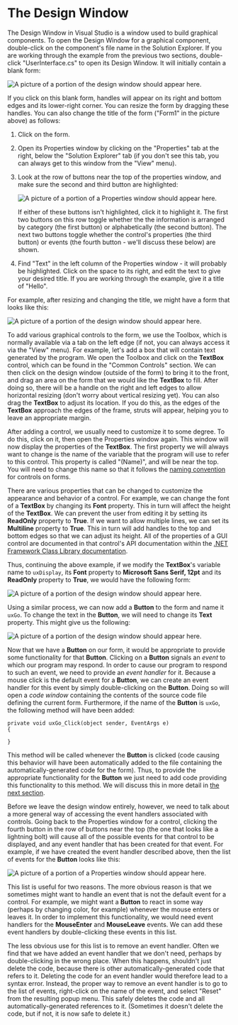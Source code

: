 # The Design Window

The Design Window in Visual Studio is a window used to build graphical
components. To open the Design Window for a graphical component,
double-click on the component's file name in the Solution Explorer. If
you are working through the example from the previous two sections,
double-click "UserInterface.cs" to open its Design Window. It will
initially contain a blank form:

![A picture of a portion of the design window should appear
here.](blank-form.jpg)

If you click on this blank form, handles will appear on its right and
bottom edges and its lower-right corner. You can resize the form by
dragging these handles. You can also change the title of the form
("Form1" in the picture above) as follows:

1.  Click on the form.

2.  Open its Properties window by clicking on the "Properties" tab at
    the right, below the "Solution Explorer" tab (if you don't see this
    tab, you can always get to this window from the "View" menu).

3.  Look at the row of buttons near the top of the properties window,
    and make sure the second and third button are highlighted:
    
    ![A picture of a portion of a Properties window should appear
    here.](properties.jpg)
    
    If either of these buttons isn't highlighted, click it to highlight
    it. The first two buttons on this row toggle whether the the
    information is arranged by category (the first button) or
    alphabetically (the second button). The next two buttons toggle
    whether the control's properties (the third button) or events (the
    fourth button - we'll discuss these below) are shown.

4.  Find "Text" in the left column of the Properties window - it will
    probably be highlighted. Click on the space to its right, and edit
    the text to give your desired title. If you are working through the
    example, give it a title of "Hello".

For example, after resizing and changing the title, we might have a form
that looks like this:

![A picture of a portion of the design window should appear
here.](hello-start.jpg)

To add various graphical controls to the form, we use the Toolbox, which
is normally available via a tab on the left edge (if not, you can always
access it via the "View" menu). For example, let's add a box that will
contain text generated by the program. We open the Toolbox and click on
the **TextBox** control, which can be found in the "Common Controls"
section. We can then click on the design window (outside of the form) to
bring it to the front, and drag an area on the form that we would like
the **TextBox** to fill. After doing so, there will be a handle on the
right and left edges to allow horizontal resizing (don't worry about
vertical resizing yet). You can also drag the **TextBox** to adjust its
location. If you do this, as the edges of the **TextBox** approach the
edges of the frame, struts will appear, helping you to leave an
appropriate margin.

After adding a control, we usually need to customize it to some degree.
To do this, click on it, then open the Properties window again. This
window will now display the properties of the **TextBox**. The first
property we will always want to change is the name of the variable that
the program will use to refer to this control. This property is called
"(Name)", and will be near the top. You will need to change this name so
that it follows the [naming
convention](/~rhowell/DataStructures/redirect/naming) for controls on
forms.

There are various properties that can be changed to customize the
appearance and behavior of a control. For example, we can change the
font of a **TextBox** by changing its **Font** property. This in turn
will affect the height of the **TextBox**. We can prevent the user from
editing it by setting its **ReadOnly** property to **True**. If we want
to allow multiple lines, we can set its **Multiline** property to
**True**. This in turn will add handles to the top and bottom edges so
that we can adjust its height. All of the properties of a GUI control
are documented in that control's API documentation within the [.NET
Framework Class Library
documentation](http://msdn.microsoft.com/en-us/library/ms229335.aspx).

Thus, continuing the above example, if we modify the **TextBox**'s
variable name to `uxDisplay`, its **Font** property to **Microsoft Sans
Serif, 12pt** and its **ReadOnly** property to **True**, we would have
the following form:

![A picture of a portion of the design window should appear
here.](hello-textbox.jpg)

Using a similar process, we can now add a **Button** to the form and
name it `uxGo`. To change the text in the **Button**, we will need to
change its **Text** property. This might give us the following:

![A picture of a portion of the design window should appear
here.](hello-button.jpg)

Now that we have a **Button** on our form, it would be appropriate to
provide some functionality for that **Button**. Clicking on a **Button**
signals an *event* to which our program may respond. In order to cause
our program to respond to such an event, we need to provide an *event
handler* for it. Because a mouse click is the default event for a
**Button**, we can create an event handler for this event by simply
double-clicking on the **Button**. Doing so will open a *code window*
containing the contents of the source code file defining the current
form. Furthermore, if the name of the **Button** is `uxGo`, the
following method will have been added:

    private void uxGo_Click(object sender, EventArgs e)
    {
    
    }

This method will be called whenever the **Button** is clicked (code
causing this behavior will have been automatically added to the file
containing the automatically-generated code for the form). Thus, to
provide the appropriate functionality for the **Button** we just need to
add code providing this functionality to this method. We will discuss
this in more detail in [the next
section](/~rhowell/DataStructures/redirect/code-window).

Before we leave the design window entirely, however, we need to talk
about a more general way of accessing the event handlers associated with
controls. Going back to the Properties window for a control, clicking
the fourth button in the row of buttons near the top (the one that looks
like a lightning bolt) will cause all of the possible events for that
control to be displayed, and any event handler that has been created for
that event. For example, if we have created the event handler described
above, then the list of events for the **Button** looks like this:

![A picture of a portion of a Properties window should appear
here.](event-list.jpg)

This list is useful for two reasons. The more obvious reason is that we
sometimes might want to handle an event that is not the default event
for a control. For example, we might want a **Button** to react in some
way (perhaps by changing color, for example) whenever the mouse enters
or leaves it. In order to implement this functionality, we would need
event handlers for the **MouseEnter** and **MouseLeave** events. We can
add these event handlers by double-clicking these events in this list.

The less obvious use for this list is to remove an event handler. Often
we find that we have added an event handler that we don't need, perhaps
by double-clicking in the wrong place. When this happens, shouldn't just
delete the code, because there is other automatically-generated code
that refers to it. Deleting the code for an event handler would
therefore lead to a syntax error. Instead, the proper way to remove an
event handler is to go to the list of events, right-click on the name of
the event, and select "Reset" from the resulting popup menu. This safely
deletes the code and all automatically-generated references to it.
(Sometimes it doesn't delete the code, but if not, it is now safe to
delete it.)
